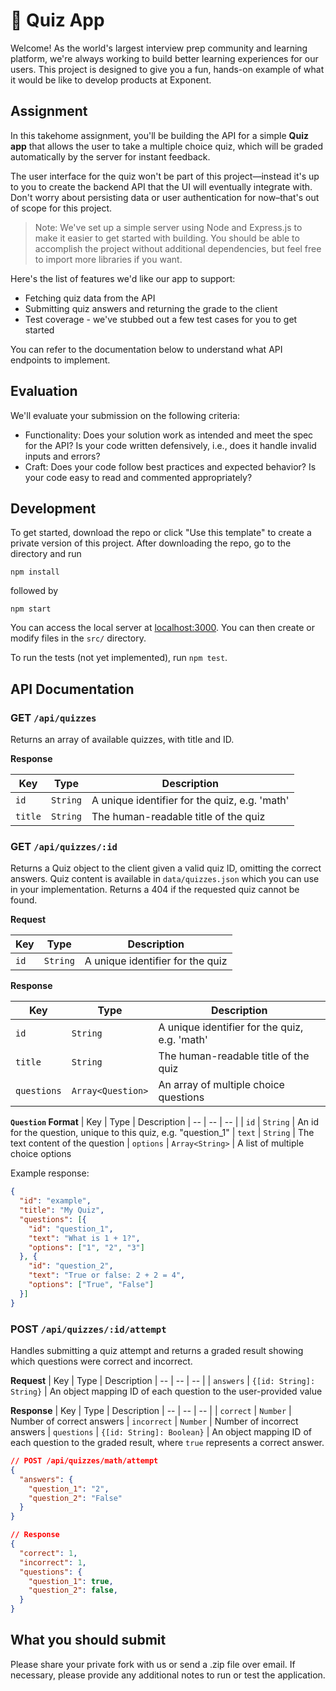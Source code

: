 # 📝 Quiz App

Welcome! As the world's largest interview prep community and learning platform, we're always working to build better learning experiences for our users. This project is designed to give you a fun, hands-on example of what it would be like to develop products at Exponent.

## Assignment

In this takehome assignment, you'll be building the API for a simple **Quiz app** that allows the user to take a multiple choice quiz, which will be graded automatically by the server for instant feedback.

The user interface for the quiz won't be part of this project—instead it's up to you to create the backend API that the UI will eventually integrate with. Don't worry about persisting data or user authentication for now–that's out of scope for this project.

> Note: We've set up a simple server using Node and Express.js to make it easier to get started with building. You should be able to accomplish the project without additional dependencies, but feel free to import more libraries if you want.

Here's the list of features we'd like our app to support:
* Fetching quiz data from the API 
* Submitting quiz answers and returning the grade to the client
* Test coverage - we've stubbed out a few test cases for you to get started

You can refer to the documentation below to understand what API endpoints to implement.

## Evaluation
We'll evaluate your submission on the following criteria:
* Functionality: Does your solution work as intended and meet the spec for the API? Is your code written defensively, i.e., does it handle invalid inputs and errors?
* Craft: Does your code follow best practices and expected behavior? Is your code easy to read and commented appropriately?

## Development

To get started, download the repo or click "Use this template" to create a private version of this project. 
After downloading the repo, go to the directory and run 
```
npm install
```
followed by 
```
npm start
```
You can access the local server at [localhost:3000](http://localhost:3000). You can then create or modify files in the `src/` directory.

To run the tests (not yet implemented), run `npm test`.

## API Documentation

### **GET `/api/quizzes`**

Returns an array of available quizzes, with title and ID.

**Response**

| Key | Type | Description
| -- | -- | -- |
| `id` | `String` | A unique identifier for the quiz, e.g. 'math'
| `title` | `String` | The human-readable title of the quiz

### **GET `/api/quizzes/:id`**
Returns a Quiz object to the client given a valid quiz ID, omitting the correct answers. Quiz content is available in `data/quizzes.json` which you can use in your implementation. Returns a 404 if the requested quiz cannot be found.

**Request**

| Key | Type | Description
| -- | -- | -- |
| `id` | `String` | A unique identifier for the quiz


**Response**

| Key | Type | Description
| -- | -- | -- |
| `id` | `String` | A unique identifier for the quiz, e.g. 'math'
| `title` | `String` | The human-readable title of the quiz
| `questions` | `Array<Question>` | An array of multiple choice questions


**`Question` Format**
| Key | Type | Description
| -- | -- | -- |
| `id` | `String` | An id for the question, unique to this quiz, e.g. "question_1"
| `text` | `String` | The text content of the question
| `options` | `Array<String>` | A list of multiple choice options

Example response:
```json
{
  "id": "example",
  "title": "My Quiz",
  "questions": [{
    "id": "question_1",
    "text": "What is 1 + 1?",
    "options": ["1", "2", "3"]
  }, {
    "id": "question_2",
    "text": "True or false: 2 + 2 = 4",
    "options": ["True", "False"]
  }]
}
```

### **POST `/api/quizzes/:id/attempt`**

Handles submitting a quiz attempt and returns a graded result showing which questions were correct and incorrect.

**Request**
| Key | Type | Description
| -- | -- | -- |
| `answers` | `{[id: String]: String}` | An object mapping ID of each question to the user-provided value

**Response**
| Key | Type | Description
| -- | -- | -- |
| `correct` | `Number` | Number of correct answers
| `incorrect` | `Number` | Number of incorrect answers
| `questions` | `{[id: String]: Boolean}` | An object mapping ID of each question to the graded result, where `true` represents a correct answer.

```json
// POST /api/quizzes/math/attempt
{
  "answers": {
    "question_1": "2",
    "question_2": "False"
  }
}

// Response
{
  "correct": 1,
  "incorrect": 1,
  "questions": {
    "question_1": true,
    "question_2": false,
  }
}
```

## What you should submit

Please share your private fork with us or send a .zip file over email. If necessary, please provide any additional notes to run or test the application.
